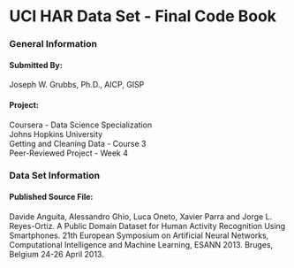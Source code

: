 # UCI HAR Data Set - Final Code Book

### General Information  

#### Submitted By:
Joseph W. Grubbs, Ph.D., AICP, GISP

#### Project:
Coursera - Data Science Specialization  
Johns Hopkins University  
Getting and Cleaning Data - Course 3  
Peer-Reviewed Project - Week 4  

### Data Set Information

#### Published Source File:  
Davide Anguita, Alessandro Ghio, Luca Oneto, Xavier Parra and Jorge L. Reyes-Ortiz. A Public Domain Dataset for Human Activity Recognition Using Smartphones. 21th European Symposium on Artificial Neural Networks, Computational Intelligence and Machine Learning, ESANN 2013. Bruges, Belgium 24-26 April 2013.
